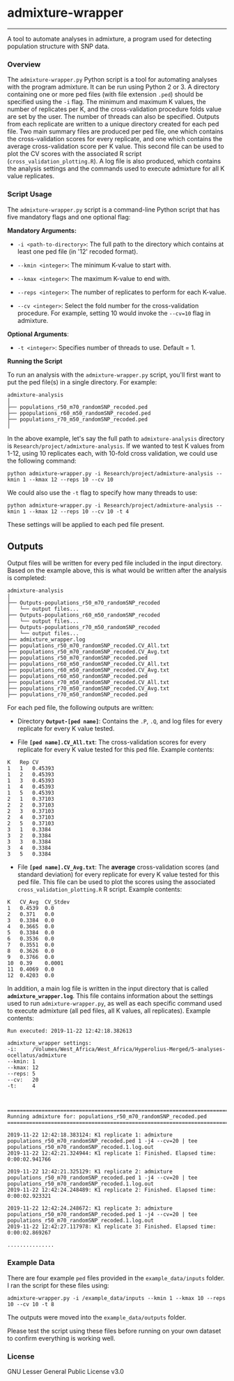 # admixture-wrapper

-----

A tool to automate analyses in admixture, a program used for detecting population structure with SNP data.
 
 
### Overview

The `admixture-wrapper.py` Python script is a tool for automating analyses with the program admixture. It can be run using Python 2 or 3. A directory containing one or more ped files (with file extension `.ped`) should be specified using the `-i` flag. The minimum and maximum K values, the number of replicates per K, and the cross-validation procedure folds value are set by the user. The number of threads can also be specified. Outputs from each replicate are written to a unique directory created for each ped file. Two main summary files are produced per ped file, one which contains the cross-validation scores for every replicate, and one which contains the average cross-validation score per K value. This second file can be used to plot the CV scores with the associated R script (`cross_validation_plotting.R`). A log file is also produced, which contains the analysis settings and the commands used to execute admixture for all K value replicates. 


### Script Usage 

The `admixture-wrapper.py` script is a command-line Python script that has five mandatory flags and one optional flag:

**Mandatory Arguments:**

+ `-i <path-to-directory>`: The full path to the directory which contains at least one ped file (in '12' recoded format).

+ `--kmin <integer>`: The minimum K-value to start with.

+ `--kmax <integer>`: The maximum K-value to end with.

+ `--reps <integer>`: The number of replicates to perform for each K-value.

+ `--cv <integer>`: Select the fold number for the cross-validation procedure. For example, setting 10 would invoke the `--cv=10` flag in admixture.

**Optional Arguments**:

+ `-t <integer>`: Specifies number of threads to use. Default = 1.


**Running the Script**

To run an analysis with the `admixture-wrapper.py` script, you'll first want to put the ped file(s) in a single directory. For example:

```
admixture-analysis
│
├── populations_r50_m70_randomSNP_recoded.ped
├── ppopulations_r60_m50_randomSNP_recoded.ped
├── populations_r70_m50_randomSNP_recoded.ped
│
```

In the above example, let's say the full path to `admixture-analysis` directory is `Research/project/admixture-analysis`. If we wanted to test K values from 1-12, using 10 replicates each, with 10-fold cross validation, we could use the following command:

```
python admixture-wrapper.py -i Research/project/admixture-analysis --kmin 1 --kmax 12 --reps 10 --cv 10 
```

We could also use the `-t` flag to specify how many threads to use:

```
python admixture-wrapper.py -i Research/project/admixture-analysis --kmin 1 --kmax 12 --reps 10 --cv 10 -t 4
```

These settings will be applied to each ped file present. 


## Outputs 


Output files will be written for every ped file included in the input directory. Based on the example above, this is what would be written after the analysis is completed:

```
admixture-analysis
│
├── Outputs-populations_r50_m70_randomSNP_recoded
│	└── output files...
├── Outputs-populations_r60_m50_randomSNP_recoded
│	└── output files...
├── Outputs-populations_r70_m50_randomSNP_recoded
│	└── output files...
├── admixture_wrapper.log
├── populations_r50_m70_randomSNP_recoded.CV_All.txt
├── populations_r50_m70_randomSNP_recoded.CV_Avg.txt
├── populations_r50_m70_randomSNP_recoded.ped
├── populations_r60_m50_randomSNP_recoded.CV_All.txt
├── populations_r60_m50_randomSNP_recoded.CV_Avg.txt
├── populations_r60_m50_randomSNP_recoded.ped
├── populations_r70_m50_randomSNP_recoded.CV_All.txt
├── populations_r70_m50_randomSNP_recoded.CV_Avg.txt
├── populations_r70_m50_randomSNP_recoded.ped
```

For each ped file, the following outputs are written:

+ Directory **`Output-[ped name]`**: Contains the `.P`, `.Q`, and log files for every replicate for every K value tested. 

+ File **`[ped name].CV_All.txt`**: The cross-validation scores for every replicate for every K value tested for this ped file. Example contents:

```
K	Rep	CV
1	1	0.45393
1	2	0.45393
1	3	0.45393
1	4	0.45393
1	5	0.45393
2	1	0.37103
2	2	0.37103
2	3	0.37103
2	4	0.37103
2	5	0.37103
3	1	0.3384
3	2	0.3384
3	3	0.3384
3	4	0.3384
3	5	0.3384
```

+ File **`[ped name].CV_Avg.txt`**: The **average** cross-validation scores (and standard deviation) for every replicate for every K value tested for this ped file. This file can be used to plot the scores using the associated `cross_validation_plotting.R` R script. Example contents:

```
K	CV_Avg	CV_Stdev
1	0.4539	0.0
2	0.371	0.0
3	0.3384	0.0
4	0.3665	0.0
5	0.3384	0.0
6	0.3536	0.0
7	0.3551	0.0
8	0.3626	0.0
9	0.3766	0.0
10	0.39	0.0001
11	0.4069	0.0
12	0.4203	0.0
```

In addition, a main log file is written in the input directory that is called **`admixture_wrapper.log`**. This file contains information about the settings used to run `admixture-wrapper.py`, as well as each specific command used to execute admixture (all ped files, all K values, all replicates). Example contents:

```
Run executed: 2019-11-22 12:42:18.382613

admixture_wrapper settings:
-i:		/Volumes/West_Africa/West_Africa/Hyperolius-Merged/5-analyses-ocellatus/admixture
--kmin:	1
--kmax:	12
--reps:	5
--cv:	20
-t:		4



================================================================================
Running admixture for: populations_r50_m70_randomSNP_recoded.ped
================================================================================

2019-11-22 12:42:18.383124: K1 replicate 1: admixture populations_r50_m70_randomSNP_recoded.ped 1 -j4 --cv=20 | tee populations_r50_m70_randomSNP_recoded.1.log.out
2019-11-22 12:42:21.324944: K1 replicate 1: Finished. Elapsed time: 0:00:02.941766

2019-11-22 12:42:21.325129: K1 replicate 2: admixture populations_r50_m70_randomSNP_recoded.ped 1 -j4 --cv=20 | tee populations_r50_m70_randomSNP_recoded.1.log.out
2019-11-22 12:42:24.248489: K1 replicate 2: Finished. Elapsed time: 0:00:02.923321

2019-11-22 12:42:24.248672: K1 replicate 3: admixture populations_r50_m70_randomSNP_recoded.ped 1 -j4 --cv=20 | tee populations_r50_m70_randomSNP_recoded.1.log.out
2019-11-22 12:42:27.117978: K1 replicate 3: Finished. Elapsed time: 0:00:02.869267

...............
```

### Example Data

There are four example `ped` files provided in the `example_data/inputs` folder. I ran the script for these files using:

```
admixture-wrapper.py -i /example_data/inputs --kmin 1 --kmax 10 --reps 10 --cv 10 -t 8
``` 

The outputs were moved into the `example_data/outputs` folder. 

Please test the script using these files before running on your own dataset to confirm everything is working well.


### License

GNU Lesser General Public License v3.0

